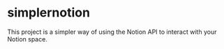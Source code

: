 # simplernotion
This project is a simpler way of using the Notion API to interact with your Notion space.
